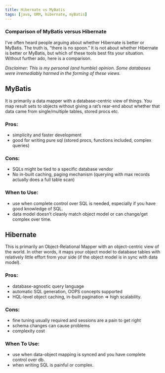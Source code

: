 ```yaml
---
title: Hibernate vs MyBatis
tags: [java, ORM, hibernate, myBatis]
---
```


### Comparison of MyBatis versus Hibernate
I’ve often heard people arguing about whether Hibernate is better or MyBatis. The truth is, “there is no spoon.” It is not about whether Hibernate is better or MyBatis, but which of these tools best fits your situation. Without further ado, here is a comparison.

_*Disclaimer: This is my personal (and humble) opinion. Some databases were irremediably harmed in the forming of these views.*_

## MyBatis
It is primarily a data mapper with a database-centric view of things. You map result sets to objects without giving a rat’s rear-end about whether that data came from single/multiple tables, stored procs etc.

### Pros:
+ simplicity and faster development
+ good for writing pure sql (stored procs, functions included, complex queries)

### Cons:
- SQLs might be tied to a specific database vendor
- No in-built caching, paging mechanism (querying with max records actually does a full table scan)

### When to Use:
* use when complete control over SQL is needed, especially if you have good knowledge of SQL.
* data model doesn’t cleanly match object model or can change/get complex over time.

## Hibernate
This is primarily an Object-Relational Mapper with an object-centric view of the world. In other words, it maps your object model to database tables with relatively little effort from your side (if the object model is in sync with data model).

### Pros:
+ database-agnostic query language
+ automatic SQL generation, OOPS concepts supported
+ HQL-level object caching, in-built pagination => high scalability.

### Cons:
- fine tuning usually required and sessions are a pain to get right
- schema changes can cause problems
- complexity cost

### When To Use:
* use when data-object mapping is synced and you have complete control over db.
* when writing SQL is painful or complex.